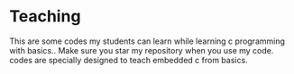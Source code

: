 # Teaching
This are some codes my students can learn while learning c programming with basics..
Make sure you star my repository when you use my code.
codes are specially designed to teach embedded c from basics.

